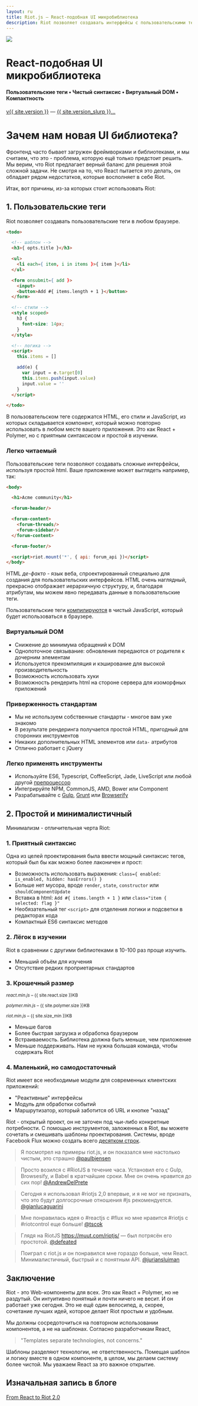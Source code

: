 ```yaml
---
layout: ru
title: Riot.js — React-подобная UI микробиблиотека
description: Riot позволяет создавать интерфейсы с пользовательскими тегами, используя простой и приятный синтаксис. Он так же, как и React использует виртуальный DOM, но быстрее. Riot соответствует современным стандартам. Мы считаем, что Riot прекрасно заполняет свою нишу.
---
```


<div id="hero">
  <img src="/img/logo/riot240x.png">
  <h1>React-подобная UI микробиблиотека</h1>
  <h4>Пользовательские теги • Чистый синтаксис • Виртуальный DOM • Компактность</h4>

  <div id="version-slurp">
    <a href="/ru/download/" class="tag blue">v{{ site.version }}</a> &mdash;
    <a href="/release-notes/">{{ site.version_slurp }}&hellip;</a>
  </div>

</div>


# Зачем нам новая UI библиотека?

Фронтенд часто бывает загружен фреймворками и библиотеками, и мы считаем, что это - проблема, которую ещё только предстоит решить. Мы верим, что Riot предлагает верный баланс для решения этой сложной задачи. Не смотря на то, что React пытается это делать, он обладает рядом недостатков, которые восполняет в себе Riot.


Итак, вот причины, из-за которых стоит использовать Riot:


## 1. Пользовательские теги

Riot позволяет создавать пользовательские теги в любом браузере.

``` html
<todo>

  <!-- шаблон -->
  <h3>{ opts.title }</h3>

  <ul>
    <li each={ item, i in items }>{ item }</li>
  </ul>

  <form onsubmit={ add }>
    <input>
    <button>Add #{ items.length + 1 }</button>
  </form>

  <!-- стили -->
  <style scoped>
    h3 {
      font-size: 14px;
    }
  </style>

  <!-- логика -->
  <script>
    this.items = []

    add(e) {
      var input = e.target[0]
      this.items.push(input.value)
      input.value = ''
    }
  </script>

</todo>
```

В пользовательском теге содержатся HTML, его стили и JavaScript, из которых складывается компонент, который можно повторно использовать в любом месте вашего приложения. Это как React + Polymer, но с приятным синтаксисом и простой в изучении.


### Легко читаемый

Пользовательские теги позволяют создавать сложные интерфейсы, используя простой html. Ваше приложение может выглядеть например, так:

``` html
<body>

  <h1>Acme community</h1>

  <forum-header/>

  <forum-content>
    <forum-threads/>
    <forum-sidebar/>
  </forum-content>

  <forum-footer/>

  <script>riot.mount('*', { api: forum_api })</script>
</body>
```

HTML *де-факто* - язык веба, спроектированный специально для создания для пользовательских интерфейсов. HTML очень наглядный, прекрасно отображает иерархичную структуру, и, благодаря атрибутам, мы можем явно передавать данные в пользовательские теги.

Пользовательские теги [компилируются](/ru/guide/compiler/) в чистый JavaScript, который будет использоваться в браузере.

### Виртуальный DOM
- Снижение до минимума обращений к DOM
- Однопоточное связывание: обновления передаются от родителя к дочерним элементам
- Используется прекомпиляция и кэширование для высокой производительность
- Возможность использовать хуки
- Возможность рендерить html на стороне сервера для изоморфных приложений


### Приверженность стандартам
- Мы не используем собственные стандарты - многое вам уже знакомо
- В результате рендеринга получается простой HTML, пригодный для сторонних инструментов
- Никаких дополнительных HTML элементов или `data-` атрибутов
- Отлично работает с jQuery


### Легко применять инструменты
- Используйте ES6, Typescript, CoffeeScript, Jade, LiveScript или любой другой [препроцессор](/ru/guide/compiler/#pre-compilation)
- Интегрируйте NPM, CommonJS, AMD, Bower или Component
- Разрабатывайте с [Gulp](https://github.com/e-jigsaw/gulp-riot), [Grunt](https://github.com/ariesjia/grunt-riot) или [Browserify](https://github.com/jhthorsen/riotify)



## 2. Простой и минималистичный

Минимализм - отличительная черта Riot:


### 1. Приятный синтаксис

Одна из целей проектирования была ввести мощный синтаксис тегов, который был бы как можно более лаконичен и прост:

- Возможность использовать выражения: `class={ enabled: is_enabled, hidden: hasErrors() }`
- Больше нет мусора, вроде `render`, `state`, `constructor` или `shouldComponentUpdate`
- Вставка в html: `Add #{ items.length + 1 }` или `class="item { selected: flag }"`
- Необязательный тег `<script>` для отделения логики и подсветки в редакторах кода
- Компактный ES6 синтаксис методов


### 2. Лёгок в изучении

Riot в сравнении с другими библиотеками в 10-100 раз проще изучить.

- Меньший объём для изучения
- Отсутствие редких проприетарных стандартов


### 3. Крошечный размер

<small><em>react.min.js</em> – {{ site.react.size }}KB</small>
<span class="bar red"></span>

<small><em>polymer.min.js</em> – {{ site.polymer.size }}KB</small>
<span class="bar red" style="width: {{ site.polymer.size | divided_by: site.react.size | times: 100 }}%"></span>

<small><em>riot.min.js</em> – {{ site.size_min }}KB</small>
<span class="bar blue" style="width: {{ site.size_min | divided_by: site.react.size | times: 100 }}%"></span>

- Меньше багов
- Более быстрая загрузка и обработка браузером
- Встраиваемость. Библиотека должна быть меньше, чем приложение
- Меньше поддерживать. Нам не нужна большая команда, чтобы содержать Riot



### 4. Маленький, но самодостаточный

Riot имеет все необходимые модули для современных клиентских приложений:

- "Реактивные" интерфейсы
- Модуль для обработки событий
- Маршрутизатор, который заботится об URL и кнопке "назад"

Riot - открытый проект, он не заточен под чьи-либо конкретные потребности. С помощью инструментов, заложенных в Riot, вы можете сочетать и смешивать шаблоны проектирования. Системы, вроде Facebook Flux можно создать всего [десятком строк](https://github.com/jimsparkman/RiotControl).

> Я посмотрел на примеры riot.js, и он показался мне настолько чистым, это страшно [@paulbjensen](https://twitter.com/paulbjensen/status/558378720403419137)

> Просто возился с #RiotJS в течение часа. Установил его с Gulp, Browsesify, и Babel в кратчайшие сроки. Мне он очень нравится до сих пор! [@AndrewDelPrete](https://twitter.com/AndrewDelPrete/status/630976295011127296)

> Сегодня я использовал #riotjs 2,0 впервые, и я не мог не признать, что это будут долгосрочные отношения #js рекомендуется. [@gianlucaguarini](https://twitter.com/gianlucaguarini/status/559756081862574080)

> Мне понравилась идея о #reactjs с #flux но мне нравится #riotjs с #riotcontrol еще больше! [@tscok](https://twitter.com/tscok/status/580509124598829056)

> Глядя на RiotJS https://muut.com/riotjs/ — был потрясён его простотой. [@defeated](https://twitter.com/defeated/status/559215403541757952)

> Поиграл с riot.js и он понравился мне гораздо больше, чем React. Минималистичный, быстрый и с понятным API. [@juriansluiman](https://twitter.com/juriansluiman/status/560399379035865088)


## Заключение

Riot - это Web-компоненты для всех. Это как React + Polymer, но не раздутый. Он интуитивно понятный и почти ничего не весит. И он работает уже сегодня. Это не ещё один велосипед, а, скорее, сочетание лучших идей, которое делает Riot простым и удобным.

Мы должны сосредоточиться на повторном использовании компонентов, а не на шаблонах. Согласно разработчикам React,

> "Templates separate technologies, not concerns."

Шаблоны разделяют технологии, не ответственность.
Помещая шаблон и логику вместе в одном компоненте, в целом, мы делаем систему более чистой. Мы уважаем React за это важное открытие.

## Изначальная запись в блоге

[From React to Riot 2.0](https://muut.com/blog/technology/riot-2.0/)



